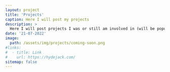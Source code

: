 ```yaml
---
layout: project
title: 'Projects'
caption: Here I will post my projects
description: >
  Here I will post projects I was or still am involved in (will be populated in the coming weeks).
date: '21-07-2022'
image: 
  path: /assets/img/projects/coming-soon.png
#links:
#  - title: Link
#    url: https://hydejack.com/
sitemap: false
---
```

